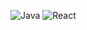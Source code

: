 ![Java](https://img.shields.io/badge/language-Java-blue)
![React](https://img.shields.io/badge/technology-React-brightgreen)
